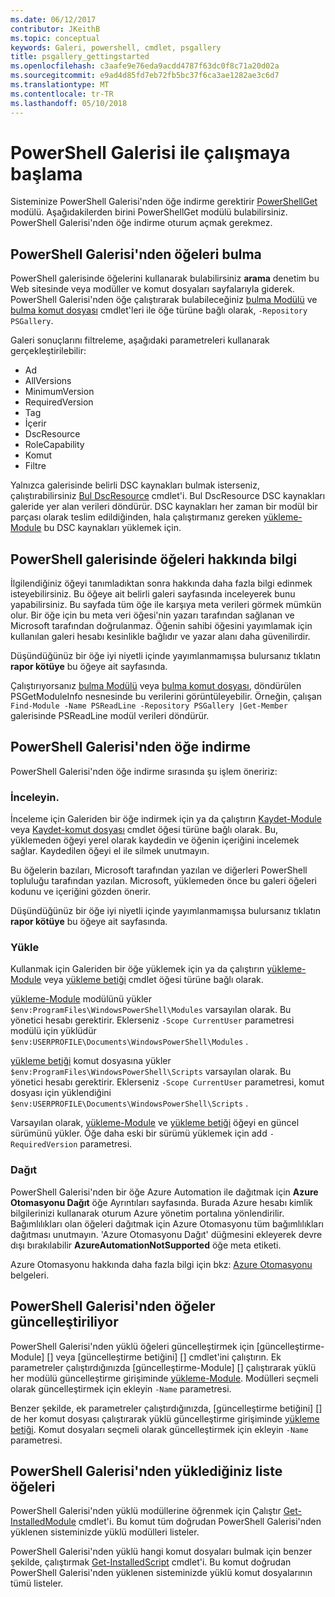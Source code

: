 ```yaml
---
ms.date: 06/12/2017
contributor: JKeithB
ms.topic: conceptual
keywords: Galeri, powershell, cmdlet, psgallery
title: psgallery_gettingstarted
ms.openlocfilehash: c3aafe9e76eda9acdd4787f63dc0f8c71a20d02a
ms.sourcegitcommit: e9ad4d85fd7eb72fb5bc37f6ca3ae1282ae3c6d7
ms.translationtype: MT
ms.contentlocale: tr-TR
ms.lasthandoff: 05/10/2018
---
```

# <a name="get-started-with-the-powershell-gallery"></a>PowerShell Galerisi ile çalışmaya başlama

Sisteminize PowerShell Galerisi'nden öğe indirme gerektirir [PowerShellGet](/powershell/module/powershellget) modülü. Aşağıdakilerden birini PowerShellGet modülü bulabilirsiniz. PowerShell Galerisi'nden öğe indirme oturum açmak gerekmez.

## <a name="discovering-items-from-the-powershell-gallery"></a>PowerShell Galerisi'nden öğeleri bulma

PowerShell galerisinde öğelerini kullanarak bulabilirsiniz **arama** denetim bu Web sitesinde veya modüller ve komut dosyaları sayfalarıyla giderek. PowerShell Galerisi'nden öğe çalıştırarak bulabileceğiniz [bulma Modülü][] ve [bulma komut dosyası][] cmdlet'leri ile öğe türüne bağlı olarak, `-Repository PSGallery`.

Galeri sonuçlarını filtreleme, aşağıdaki parametreleri kullanarak gerçekleştirilebilir:

- Ad
- AllVersions
- MinimumVersion
- RequiredVersion
- Tag
- İçerir
- DscResource
- RoleCapability
- Komut
- Filtre

Yalnızca galerisinde belirli DSC kaynakları bulmak isterseniz, çalıştırabilirsiniz [Bul DscResource] cmdlet'i. Bul DscResource DSC kaynakları galeride yer alan verileri döndürür.
DSC kaynakları her zaman bir modül bir parçası olarak teslim edildiğinden, hala çalıştırmanız gereken [yükleme-Module][] bu DSC kaynakları yüklemek için.

## <a name="learning-about-items-in-the-powershell-gallery"></a>PowerShell galerisinde öğeleri hakkında bilgi

İlgilendiğiniz öğeyi tanımladıktan sonra hakkında daha fazla bilgi edinmek isteyebilirsiniz. Bu öğeye ait belirli galeri sayfasında inceleyerek bunu yapabilirsiniz. Bu sayfada tüm öğe ile karşıya meta verileri görmek mümkün olur. Bir öğe için bu meta veri öğesi'nin yazarı tarafından sağlanan ve Microsoft tarafından doğrulanmaz. Öğenin sahibi öğesini yayımlamak için kullanılan galeri hesabı kesinlikle bağlıdır ve yazar alanı daha güvenilirdir.

Düşündüğünüz bir öğe iyi niyetli içinde yayımlanmamışsa bulursanız tıklatın **rapor kötüye** bu öğeye ait sayfasında.

Çalıştırıyorsanız [bulma Modülü][] veya [bulma komut dosyası][], döndürülen PSGetModuleInfo nesnesinde bu verilerini görüntüleyebilir. Örneğin, çalışan `Find-Module -Name PSReadLine -Repository PSGallery |Get-Member` galerisinde PSReadLine modül verileri döndürür.

## <a name="downloading-items-from-the-powershell-gallery"></a>PowerShell Galerisi'nden öğe indirme

PowerShell Galerisi'nden öğe indirme sırasında şu işlem öneririz:

### <a name="inspect"></a>İnceleyin.

İnceleme için Galeriden bir öğe indirmek için ya da çalıştırın [Kaydet-Module][] veya [Kaydet-komut dosyası][] cmdlet öğesi türüne bağlı olarak. Bu, yüklemeden öğeyi yerel olarak kaydedin ve öğenin içeriğini incelemek sağlar. Kaydedilen öğeyi el ile silmek unutmayın.

Bu öğelerin bazıları, Microsoft tarafından yazılan ve diğerleri PowerShell topluluğu tarafından yazılan.
Microsoft, yüklemeden önce bu galeri öğeleri kodunu ve içeriğini gözden önerir.

Düşündüğünüz bir öğe iyi niyetli içinde yayımlanmamışsa bulursanız tıklatın **rapor kötüye** bu öğeye ait sayfasında.

### <a name="install"></a>Yükle

Kullanmak için Galeriden bir öğe yüklemek için ya da çalıştırın [yükleme-Module][] veya [yükleme betiği][] cmdlet öğesi türüne bağlı olarak.

[yükleme-Module][] modülünü yükler `$env:ProgramFiles\WindowsPowerShell\Modules` varsayılan olarak.
Bu yönetici hesabı gerektirir. Eklerseniz `-Scope CurrentUser` parametresi modülü için yüklüdür `$env:USERPROFILE\Documents\WindowsPowerShell\Modules` .

[yükleme betiği][] komut dosyasına yükler `$env:ProgramFiles\WindowsPowerShell\Scripts` varsayılan olarak.
Bu yönetici hesabı gerektirir. Eklerseniz `-Scope CurrentUser` parametresi, komut dosyası için yüklendiğini `$env:USERPROFILE\Documents\WindowsPowerShell\Scripts` .

Varsayılan olarak, [yükleme-Module][] ve [yükleme betiği][] öğeyi en güncel sürümünü yükler.
Öğe daha eski bir sürümü yüklemek için add `-RequiredVersion` parametresi.

### <a name="deploy"></a>Dağıt

PowerShell Galerisi'nden bir öğe Azure Automation ile dağıtmak için **Azure Otomasyonu Dağıt** öğe Ayrıntıları sayfasında. Burada Azure hesabı kimlik bilgilerinizi kullanarak oturum Azure yönetim portalına yönlendirilir. Bağımlılıkları olan öğeleri dağıtmak için Azure Otomasyonu tüm bağımlılıkları dağıtması unutmayın. 'Azure Otomasyonu Dağıt' düğmesini ekleyerek devre dışı bırakılabilir **AzureAutomationNotSupported** öğe meta etiketi.

Azure Otomasyonu hakkında daha fazla bilgi için bkz: [Azure Otomasyonu](/azure/automation) belgeleri.

## <a name="updating-items-from-the-powershell-gallery"></a>PowerShell Galerisi'nden öğeler güncelleştiriliyor

PowerShell Galerisi'nden yüklü öğeleri güncelleştirmek için [güncelleştirme-Module] [] veya [güncelleştirme betiğini] [] cmdlet'ini çalıştırın. Ek parametreler çalıştırdığınızda [güncelleştirme-Module] [] çalıştırarak yüklü her modülü güncelleştirme girişiminde [yükleme-Module][]. Modülleri seçmeli olarak güncelleştirmek için ekleyin `-Name` parametresi.

Benzer şekilde, ek parametreler çalıştırdığınızda, [güncelleştirme betiğini] [] de her komut dosyası çalıştırarak yüklü güncelleştirme girişiminde [yükleme betiği][]. Komut dosyaları seçmeli olarak güncelleştirmek için ekleyin `-Name` parametresi.

## <a name="list-items-that-you-have-installed-from-the-powershell-gallery"></a>PowerShell Galerisi'nden yüklediğiniz liste öğeleri

PowerShell Galerisi'nden yüklü modüllerine öğrenmek için Çalıştır [Get-InstalledModule][] cmdlet'i. Bu komut tüm doğrudan PowerShell Galerisi'nden yüklenen sisteminizde yüklü modülleri listeler.

PowerShell Galerisi'nden yüklü hangi komut dosyaları bulmak için benzer şekilde, çalıştırmak [Get-InstalledScript][] cmdlet'i. Bu komut doğrudan PowerShell Galerisi'nden yüklenen sisteminizde yüklü komut dosyalarının tümü listeler.

[Bul DscResource]: /powershell/module/powershellget/Find-DscResource
[bulma Modülü]: /powershell/module/powershellget/Find-Module
[bulma komut dosyası]: /powershell/module/powershellget/Find-Script
[Get-InstalledModule]: /powershell/module/powershellget/Get-InstalledModule
[Get-InstalledScript]: /powershell/module/powershellget/Get-InstalledScript
[yükleme-Module]: /powershell/module/powershellget/Install-Module
[yükleme betiği]: /powershell/module/powershellget/Install-Script
[Publish-Module]: /powershell/module/powershellget/Publish-Module
[Publish-Script]: /powershell/module/powershellget/Publish-Script
[Register-PSRepository]: /powershell/module/powershellget/Register-Repository
[Kaydet-Module]: /powershell/module/powershellget/Save-Module
[Kaydet-komut dosyası]: /powershell/module/powershellget/Save-Script